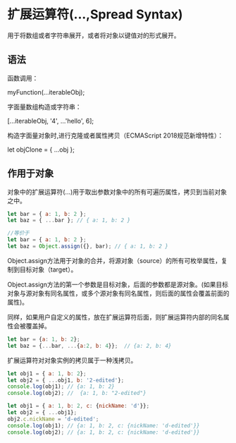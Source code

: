 # 扩展运算符(...,Spread Syntax)

用于将数组或者字符串展开，或者将对象以键值对的形式展开。

## 语法

函数调用：

myFunction(...iterableObj);


字面量数组构造或字符串：

[...iterableObj, '4', ...'hello', 6];


构造字面量对象时,进行克隆或者属性拷贝（ECMAScript 2018规范新增特性）：

let objClone = { ...obj };

## 作用于对象

对象中的扩展运算符(...)用于取出参数对象中的所有可遍历属性，拷贝到当前对象之中。

``` Javascript
let bar = { a: 1, b: 2 };
let baz = { ...bar }; // { a: 1, b: 2 }

//等价于
let bar = { a: 1, b: 2 };
let baz = Object.assign({}, bar); // { a: 1, b: 2 }
```

Object.assign方法用于对象的合并，将源对象（source）的所有可枚举属性，复制到目标对象（target）。

Object.assign方法的第一个参数是目标对象，后面的参数都是源对象。(如果目标对象与源对象有同名属性，或多个源对象有同名属性，则后面的属性会覆盖前面的属性)。

同样，如果用户自定义的属性，放在扩展运算符后面，则扩展运算符内部的同名属性会被覆盖掉。

``` Javascript
let bar = {a: 1, b: 2};
let baz = {...bar, ...{a:2, b: 4}};  // {a: 2, b: 4}
```

扩展运算符对对象实例的拷贝属于一种浅拷贝。

``` Javascript
let obj1 = { a: 1, b: 2};
let obj2 = { ...obj1, b: '2-edited'};
console.log(obj1); // {a: 1, b: 2}
console.log(obj2); //  {a: 1, b: "2-edited"}

let obj1 = { a: 1, b: 2, c: {nickName: 'd'}};
let obj2 = { ...obj1};
obj2.c.nickName = 'd-edited';
console.log(obj1); // {a: 1, b: 2, c: {nickName: 'd-edited'}}
console.log(obj2); // {a: 1, b: 2, c: {nickName: 'd-edited'}}
```